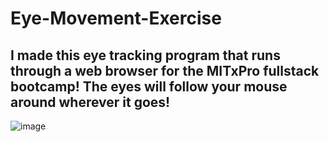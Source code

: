 # Eye-Movement-Exercise
## I made this eye tracking program that runs through a web browser for the MITxPro fullstack bootcamp! The eyes will follow your mouse around wherever it goes!

![image](https://juggernautjake.github.io/eyes.png)
